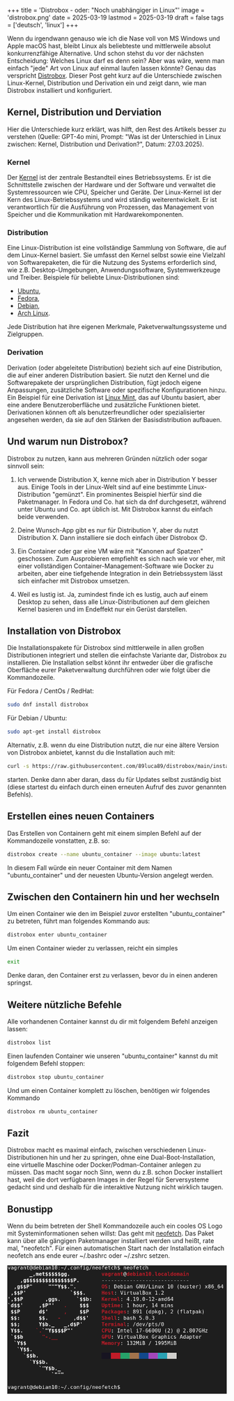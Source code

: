 +++
title = 'Distrobox - oder: "Noch unabhängiger in Linux"'
image = 'distrobox.png'
date = 2025-03-19
lastmod = 2025-03-19
draft = false
tags = ['deutsch', 'linux']
+++

Wenn du irgendwann genauso wie ich die Nase voll von MS Windows und Apple macOS hast, bleibt Linux als beliebteste 
und mittlerweile absolut konkurrenzfähige Alternative. Und schon stehst du vor der nächsten Entscheidung: 
Welches Linux darf es denn sein? Aber was wäre, wenn man einfach "jede" Art von Linux auf einmal laufen lassen könnte? 
Genau das verspricht <a href="https://distrobox.it/" target="_blank">Distrobox</a>. Dieser Post geht kurz auf die Unterschiede 
zwischen Linux-Kernel, Distribution und Derivation ein und zeigt dann, wie man Distrobox installiert und konfiguriert.

## Kernel, Distribution und Derviation

Hier die Unterschiede kurz erklärt, was hilft, den Rest des Artikels besser zu verstehen (Quelle: GPT-4o mini, 
Prompt: "Was ist der Unterschied in Linux zwischen: Kernel, Distribution und Derivation?", Datum: 27.03.2025).

### Kernel 
Der <a href="https://kernel.org/" target="_blank">Kernel</a> ist der zentrale Bestandteil eines Betriebssystems. 
Er ist die Schnittstelle zwischen der Hardware und der Software und verwaltet die Systemressourcen wie CPU, Speicher und Geräte. 
Der Linux-Kernel ist der Kern des Linux-Betriebssystems und wird ständig weiterentwickelt. 
Er ist verantwortlich für die Ausführung von Prozessen, das Management von Speicher und die Kommunikation mit Hardwarekomponenten.

### Distribution
Eine Linux-Distribution ist eine vollständige Sammlung von Software, die auf dem Linux-Kernel basiert. 
Sie umfasst den Kernel selbst sowie eine Vielzahl von Softwarepaketen, die für die Nutzung des Systems erforderlich sind, 
wie z.B. Desktop-Umgebungen, Anwendungssoftware, Systemwerkzeuge und Treiber. Beispiele für beliebte Linux-Distributionen sind:

- <a href="https://ubuntu.com/" target="_blank">Ubuntu</a>,
- <a href="https://fedoraproject.org/" target="_blank">Fedora</a>,
- <a href="https://www.debian.org/" target="_blank">Debian</a>,
- <a href="https://archlinux.org/" target="_blank">Arch Linux</a>.

Jede Distribution hat ihre eigenen Merkmale, Paketverwaltungssysteme und Zielgruppen.

### Derivation
Derivation (oder abgeleitete Distribution) bezieht sich auf eine Distribution, die auf einer anderen Distribution basiert. 
Sie nutzt den Kernel und die Softwarepakete der ursprünglichen Distribution, fügt jedoch eigene Anpassungen, 
zusätzliche Software oder spezifische Konfigurationen hinzu. Ein Beispiel für eine Derivation ist <a href="https://www.linuxmint.com/" target="_blank">Linux Mint</a>, das auf Ubuntu basiert, 
aber eine andere Benutzeroberfläche und zusätzliche Funktionen bietet. 
Derivationen können oft als benutzerfreundlicher oder spezialisierter angesehen werden, 
da sie auf den Stärken der Basisdistribution aufbauen.

## Und warum nun Distrobox?
Distrobox zu nutzen, kann aus mehreren Gründen nützlich oder sogar sinnvoll sein:

1. Ich verwende Distribution X, kenne mich aber in Distribution Y besser aus.
Einige Tools in der Linux-Welt sind auf eine bestimmte Linux-Distribution "gemünzt". Ein prominentes Beispiel hierfür sind die Paketmanager. In Fedora und Co. hat sich da dnf durchgesetzt, während unter Ubuntu und Co. apt üblich ist. Mit Distrobox kannst du einfach beide verwenden.

2. Deine Wunsch-App gibt es nur für Distribution Y, aber du nutzt Distribution X.
Dann installiere sie doch einfach über Distrobox 😊.

3. Ein Container oder gar eine VM wäre mit "Kanonen auf Spatzen" geschossen.
Zum Ausprobieren empfiehlt es sich nach wie vor eher, mit einer vollständigen Container-Management-Software wie Docker zu arbeiten, aber eine tiefgehende Integration in dein Betriebssystem lässt sich einfacher mit Distrobox umsetzen.

4. Weil es lustig ist.
Ja, zumindest finde ich es lustig, auch auf einem Desktop zu sehen, dass alle Linux-Distributionen auf dem gleichen Kernel basieren und im Endeffekt nur ein Gerüst darstellen.

## Installation von Distrobox

Die Installationspakete für Distrobox sind mittlerweile in allen großen Distributionen integriert und stellen die einfachste Variante dar, Distrobox zu installieren. Die Installation selbst könnt ihr entweder über die grafische Oberfläche eurer Paketverwaltung durchführen oder wie folgt über die Kommandozeile.

Für Fedora / CentOs / RedHat:
```sh 
sudo dnf install distrobox 
```

Für Debian / Ubuntu:
```sh
sudo apt-get install distrobox
```

Alternativ, z.B. wenn du eine Distribution nutzt, die nur eine ältere Version von Distrobox anbietet, kannst du die Installation auch mit:

```bash
curl -s https://raw.githubusercontent.com/89luca89/distrobox/main/install | sudo sh
```

starten. Denke dann aber daran, dass du für Updates selbst zuständig bist (diese startest du einfach durch einen erneuten Aufruf des zuvor genannten Befehls).

## Erstellen eines neuen Containers
Das Erstellen von Containern geht mit einem simplen Befehl auf der Kommandozeile vonstatten, z.B. so:

```bash {linenos=inline hl_lines=[3,"6-8"] style=emacs}
distrobox create --name ubuntu_container --image ubuntu:latest
```

In diesem Fall würde ein neuer Container mit dem Namen "ubuntu_container" und der neuesten Ubuntu-Version angelegt werden.

## Zwischen den Containern hin und her wechseln

Um einen Container wie den im Beispiel zuvor erstellten "ubuntu_container" zu betreten, führt man folgendes Kommando aus:

```bash
distrobox enter ubuntu_container
```

Um einen Container wieder zu verlassen, reicht ein simples

```bash
exit
```

Denke daran, den Container erst zu verlassen, bevor du in einen anderen springst.

## Weitere nützliche Befehle
Alle vorhandenen Container kannst du dir mit folgendem Befehl anzeigen lassen:

```bash
distrobox list
```

Einen laufenden Container wie unseren "ubuntu_container" kannst du mit folgendem Befehl stoppen:

```bash
distrobox stop ubuntu_container
```

Und um einen Container komplett zu löschen, benötigen wir folgendes Kommando

```bash
distrobox rm ubuntu_container
```

## Fazit

Distrobox macht es maximal einfach, zwischen verschiedenen Linux-Distributionen hin und her zu springen, ohne eine Dual-Boot-Installation, eine virtuelle Maschine oder Docker/Podman-Container anlegen zu müssen. Das macht sogar noch Sinn, wenn du z.B. schon Docker installiert hast, weil die dort verfügbaren Images in der Regel für Serversysteme gedacht sind und deshalb für die interaktive Nutzung nicht wirklich taugen.

## Bonustipp

Wenn du beim betreten der Shell Kommandozeile auch ein cooles OS Logo mit Systeminformationen sehen willst:
Das geht mit <a href="https://github.com/dylanaraps/neofetch" target="_blank">neofetch</a>. Das Paket kann über alle gängigen Paketmanager installiert werden und heißt, rate mal, "neofetch".
Für einen automatischen Start nach der Installation einfach neofetch ans ende eurer ~/.bashrc oder ~/.zshrc setzen.

![Neofetch](edit_neofetch.png)